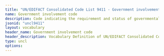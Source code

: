 ```yaml
---
title: "UN/EDIFACT Consolidated Code List 9411 - Government involvement code (20B) JSON-LD Vocabulary"
name: Government involvement code
description: Code indicating the requirement and status of governmental involvement.
jsonid: "uncl9411"
layout: vocabulary
header_name: Government involvement code
header_description: Vocabulary Definition of UN/EDIFACT Consolidated Code List 9411 - Government involvement code (20B) semantics in HTML format. JSON-LD format is available at [uncl9411.jsonld](/vocabulary/uncl9411.jsonld)
type: uncl
options:
---
```

